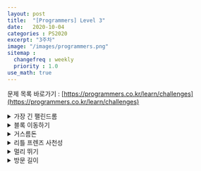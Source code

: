 ```yaml
---
layout: post
title:  "[Programmers] Level 3"
date:   2020-10-04
categories : PS2020
excerpt: "3주차"
image: "/images/programmers.png"
sitemap :
  changefreq : weekly
  priority : 1.0
use_math: true
---
```

문제 목록 바로가기 : [https://programmers.co.kr/learn/challenges](https://programmers.co.kr/learn/challenges)<br>

<!-- 가장 긴 팰린드롬 -->
<details>
<summary>가장 긴 팰린드롬</summary>
<div markdown="1">
Link : [https://programmers.co.kr/learn/courses/30/lessons/12904](https://programmers.co.kr/learn/courses/30/lessons/12904)<br>

### solution
<script src="https://gist.github.com/yooniversal/7a8182e425c04e6071b5e4995502da15.js"></script>

어떻게 풀어볼까 고민하다가 문자열 최대 길이가 생각보다 길지 않아서 간단하게 풀었다.<br>
범위가 좀만 커졌어도 TLE 받기 쉬울 것 같은데 나중엔 범위가 긴 문제로 한 번 풀어봐야겠다.

</div>
</details>

<!-- 블록 이동하기 -->
<details>
<summary>블록 이동하기</summary>
<div markdown="1">
Link : [https://programmers.co.kr/learn/courses/30/lessons/60063](https://programmers.co.kr/learn/courses/30/lessons/60063)<br>

### solution
<script src="https://gist.github.com/yooniversal/969c5cf67d05b767ceba8d8963e04987.js"></script>

BFS 문제다. 범위 밖으로 나가지 않도록 그리고 벽과 부딪히지 않도록 설정해주는게 전부다.<br>
이게 전부지만 직접 짜보려 하면 좀 귀찮다. 회전하는 경우 코드를 줄여 쓸 생각이 떠오르지 않았다.<br>
로봇이 가로로 있을 때, 세로로 있을 때 각각의 경우를 또한 체크해줘야 한다.<br>
구현이 좀 빡센 BFS라고 생각한다.

</div>
</details>

<!-- 거스름돈 -->
<details>
<summary>거스름돈</summary>
<div markdown="1">
Link : [https://programmers.co.kr/learn/courses/30/lessons/12907](https://programmers.co.kr/learn/courses/30/lessons/12907)<br>

### solution
<script src="https://gist.github.com/yooniversal/b501c8fc8044a78aa7ae46b7869e8ebc.js"></script>

DP 유형이다. 재귀를 통해 메모이제이션을 처음에 이용했는데 효율성 테스트에서 시간 초과를 받았다.<br>
왜 메모리 초과말고 시간 초과를 받았는지 잘 모르겠지만.. 결론적으로 이 문제는 1차원 배열만으로 해결이 가능하다.<br>
화폐 단위들을 정렬해준 후 진행해야 한다.<br>
[BOJ 2293: 동전 1](https://www.acmicpc.net/problem/2293)과 같은 문제.

</div>
</details>

<!-- 리틀 프렌즈 사천성 -->
<details>
<summary>리틀 프렌즈 사천성</summary>
<div markdown="1">
Link : [https://programmers.co.kr/learn/courses/30/lessons/1836](https://programmers.co.kr/learn/courses/30/lessons/1836)<br>

### solution
<script src="https://gist.github.com/yooniversal/35c7df3f5ffe3e1bb4bbaeff4e5a6e8b.js"></script>

이게 브루트 포스로 해결이 될까 생각을 해보다가 조금 간단하게 풀 수 있는 방법이 생각났다.<br>
결론적으로는 브루트 포스로도 풀 수 있지만 내가 푼 방법은 다음과 같다.<br>
구현이 어렵진 않았다. 다만 break문 1개를 잘못써서 내내 고생했다..<br>
<br>
1. 같은 알파벳은 총 2번만 등장한다. 각각을 출발점, 도착점으로 설정한다.
2. 출발점으로부터 도착점으로 갈 때는 1번만 꺾어야 하므로 가로->세로, 세로->가로 2가지 케이스를 계산한다.
3. 출발점에서 도착점으로 도달 가능한 경우 모두 이동가능한 점 '.'으로 바꿔준다.

</div>
</details>

<!-- 멀리 뛰기 -->
<details>
<summary>멀리 뛰기</summary>
<div markdown="1">
Link : [https://programmers.co.kr/learn/courses/30/lessons/12914](https://programmers.co.kr/learn/courses/30/lessons/12914)<br>

### solution
<script src="https://gist.github.com/yooniversal/9c04c34ca5c4983c8a3495b7cd4b6838.js"></script>

단순 DP 유형. 오버플로우에 주의하기!<br>
$$f(n)=f(n-1)+f(n-2)$$

</div>
</details>

<!-- 방문 길이 -->
<details>
<summary>방문 길이</summary>
<div markdown="1">
Link : [https://programmers.co.kr/learn/courses/30/lessons/49994](https://programmers.co.kr/learn/courses/30/lessons/49994)<br>

### solution
<script src="https://gist.github.com/yooniversal/cdaa4032d8365920672abcd1a86fd2af.js"></script>

걸었던 길 중 중복되지 않는 길의 길이를 구해야 한다.<br>
크게 어렵지는 않지만 특정 길을 앞뒤로 갔을 때 2번 카운트되지 않도록 하는게 포인트.

</div>
</details>

<script src="https://utteranc.es/client.js"
        repo="yooniversal/blog-comments"
        issue-term="pathname"
        theme="github-light"
        crossorigin="anonymous"
        async>
</script>
